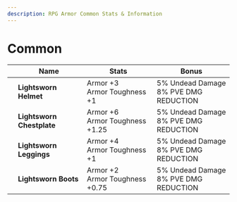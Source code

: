```yaml
---
description: RPG Armor Common Stats & Information
---
```


# Common



<table><thead><tr><th data-type="files"></th><th>Name</th><th>Stats</th><th>Bonus</th></tr></thead><tbody><tr><td></td><td><strong>Lightsworn Helmet</strong></td><td>Armor +3<br>Armor Toughness +1</td><td>5% Undead Damage<br>8% PVE DMG REDUCTION</td></tr><tr><td></td><td><strong>Lightsworn Chestplate</strong></td><td>Armor +6<br>Armor Toughness +1.25</td><td>5% Undead Damage<br>8% PVE DMG REDUCTION</td></tr><tr><td></td><td><strong>Lightsworn Leggings</strong></td><td>Armor +4<br>Armor Toughness +1</td><td>5% Undead Damage<br>8% PVE DMG REDUCTION</td></tr><tr><td></td><td><strong>Lightsworn Boots</strong></td><td>Armor +2<br>Armor Toughness +0.75</td><td>5% Undead Damage<br>8% PVE DMG REDUCTION</td></tr></tbody></table>
